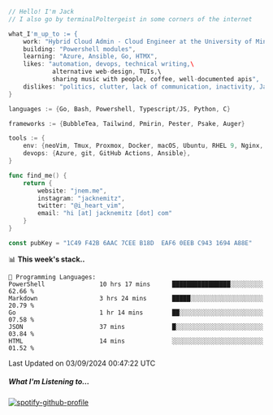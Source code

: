 ```go
// Hello! I'm Jack
// I also go by terminalPoltergeist in some corners of the internet

what_I'm_up_to := {
    work: "Hybrid Cloud Admin - Cloud Engineer at the University of Minnesota",
    building: "Powershell modules",
    learning: "Azure, Ansible, Go, HTMX",
    likes: "automation, devops, technical writing,\
            alternative web-design, TUIs,\
            sharing music with people, coffee, well-documented apis",
    dislikes: "politics, clutter, lack of communication, inactivity, Java",
}

languages := {Go, Bash, Powershell, Typescript/JS, Python, C}

frameworks := {BubbleTea, Tailwind, Pmirin, Pester, Psake, Auger}

tools := {
    env: {neoVim, Tmux, Proxmox, Docker, macOS, Ubuntu, RHEL 9, Nginx, DigitalOcean, Cloudflare},
    devops: {Azure, git, GitHub Actions, Ansible},
}

func find_me() {
    return {
        website: "jnem.me",
        instagram: "jacknemitz",
        twitter: "@i_heart_vim",
        email: "hi [at] jacknemitz [dot] com"
    }
}

const pubKey = "1C49 F42B 6AAC 7CEE B18D  EAF6 0EEB C943 1694 A88E"
```

<!--START_SECTION:waka-->
📊 **This week's stack..** 

```text
💬 Programming Languages: 
PowerShell               10 hrs 17 mins      ████████████████░░░░░░░░░   62.66 % 
Markdown                 3 hrs 24 mins       █████░░░░░░░░░░░░░░░░░░░░   20.79 % 
Go                       1 hr 14 mins        ██░░░░░░░░░░░░░░░░░░░░░░░   07.58 % 
JSON                     37 mins             █░░░░░░░░░░░░░░░░░░░░░░░░   03.84 % 
HTML                     14 mins             ░░░░░░░░░░░░░░░░░░░░░░░░░   01.52 % 
```


 Last Updated on 03/09/2024 00:47:22 UTC
<!--END_SECTION:waka-->

##### What I'm Listening to...

[![spotify-github-profile](https://jnem.me/listening-item?maxAge=2592000)](https://jnem.me/listening)

